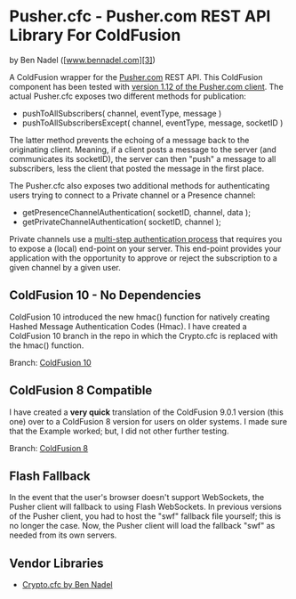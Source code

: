 
# Pusher.cfc - Pusher.com REST API Library For ColdFusion

by Ben Nadel 
([www.bennadel.com][3])

A ColdFusion wrapper for the [Pusher.com][5] REST API. This ColdFusion 
component has been tested with [version 1.12 of the Pusher.com client][2]. 
The actual Pusher.cfc exposes two different methods for publication:

* pushToAllSubscribers( channel, eventType, message )
* pushToAllSubscribersExcept( channel, eventType, message, socketID )

The latter method prevents the echoing of a message back to the originating
client. Meaning, if a client posts a message to the server (and communicates
its socketID), the server can then "push" a message to all subscribers, less
the client that posted the message in the first place.

The Pusher.cfc also exposes two additional methods for authenticating users
trying to connect to a Private channel or a Presence channel:

* getPresenceChannelAuthentication( socketID, channel, data );
* getPrivateChannelAuthentication( socketID, channel );

Private channels use a [multi-step authentication process][4] that requires you
to expose a (local) end-point on your server. This end-point provides your 
application with the opportunity to approve or reject the subscription to a 
given channel by a given user.

## ColdFusion 10 - No Dependencies

ColdFusion 10 introduced the new hmac() function for natively creating Hashed 
Message Authentication Codes (Hmac). I have created a ColdFusion 10 branch in
the repo in which the Crypto.cfc is replaced with the hmac() function.

Branch: [ColdFusion 10][6]

## ColdFusion 8 Compatible

I have created a __very quick__ translation of the ColdFusion 9.0.1 version
(this one) over to a ColdFusion 8 version for users on older systems. I made
sure that the Example worked; but, I did not other further testing.

Branch: [ColdFusion 8][7]

## Flash Fallback

In the event that the user's browser doesn't support WebSockets, the Pusher 
client will fallback to using Flash WebSockets. In previous versions of the 
Pusher client, you had to host the "swf" fallback file yourself; this is no
longer the case. Now, the Pusher client will load the fallback "swf" as 
needed from its own servers.

## Vendor Libraries

* [Crypto.cfc by Ben Nadel][1]


[1]: https://github.com/bennadel/Crypto.cfc
[2]: http://js.pusher.com/1.12/pusher.min.js
[3]: http://www.bennadel.com
[4]: http://pusher.com/docs/authenticating_users
[5]: http://pusher.com
[6]: https://github.com/bennadel/Pusher.cfc/tree/coldfusion10
[7]: https://github.com/bennadel/Pusher.cfc/tree/coldfusion8